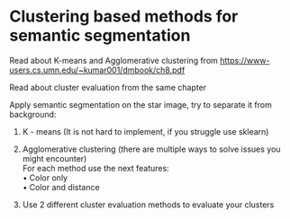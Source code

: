 # Clustering based methods for semantic segmentation

Read about K-means and Agglomerative clustering from https://www-users.cs.umn.edu/~kumar001/dmbook/ch8.pdf

Read about cluster evaluation from the same chapter

Apply semantic segmentation on the star image, try to separate it from background:<br/>
1.	K - means (It is not hard to implement, if you struggle use sklearn)<br/>
2.	Agglomerative clustering (there are multiple ways to solve issues you might encounter)<br/>
For each method use the next features:<br/>
•	Color only<br/>
•	Color and distance

3. Use 2 different cluster evaluation methods to evaluate your clusters

